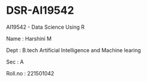 # DSR-AI19542

AI19542 - Data Science Using R

Name : Harshini M

Dept : B.tech Artificial Intelligence and Machine learing

Sec : A

Roll.no : 221501042
